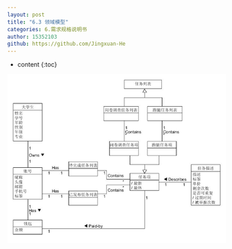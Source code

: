 ```yaml
---
layout: post
title: "6.3 领域模型"
categories: 6.需求规格说明书
author: 15352103
github: https://github.com/Jingxuan-He
---
```


* content
{:toc}

<img src="https://github.com/sysu-swsad-team/sysu-swsad-team.github.io/raw/master/_posts/images/UML/类图.jpg" alt="类图" />